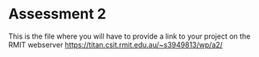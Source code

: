 # Assessment 2
This is the file where you will have to provide a link to your project on the RMIT webserver
https://titan.csit.rmit.edu.au/~s3949813/wp/a2/

